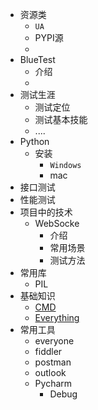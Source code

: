 + 资源类
    + ``UA``
    + PYPI源
    +  
+ BlueTest
    + 介绍
    +
+ 测试生涯
    + 测试定位
    + 测试基本技能
    + ....
+ Python
    +  安装 
        + ``Windows``
        +  mac
+ 接口测试
+ 性能测试
+ 项目中的技术
    + WebSocke
        + 介绍
        + 常用场景
        + 测试方法
+ 常用库
    + PIL
+ 基础知识
    +  [CMD](http://cmd)
    +  [Everything](http://everything)
+ 常用工具
    +  everyone
    +  fiddler
    + postman
    + outlook
    + Pycharm
        +  Debug
